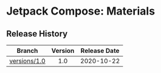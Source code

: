 # Jetpack Compose: Materials


## Release History

| Branch                                                       | Version | Release Date |
| ------------------------------------------------------------ | :-----: | :----------: |
| [versions/1.0](https://github.com/raywenderlich/TODO-materials/tree/versions/1.0) |   1.0   |  2020-10-22  |
